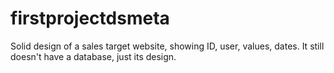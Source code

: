 # firstprojectdsmeta
Solid design of a sales target website, showing ID, user, values, dates. It still doesn't have a database, just its design.
